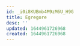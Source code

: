 ```yaml
---
id: _i0i8KUBmb4M9zM6U_H9G
title: Egregore
desc: ''
updated: 1644961726968
created: 1644961726968
---
```


